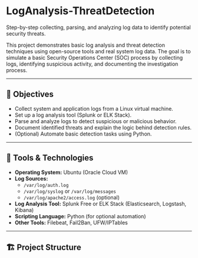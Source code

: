 # LogAnalysis-ThreatDetection
Step-by-step collecting, parsing, and analyzing log data to identify potential security threats.

This project demonstrates basic log analysis and threat detection techniques using open-source tools and real system log data. The goal is to simulate a basic Security Operations Center (SOC) process by collecting logs, identifying suspicious activity, and documenting the investigation process.

---

## 📌 Objectives

- Collect system and application logs from a Linux virtual machine.
- Set up a log analysis tool (Splunk or ELK Stack).
- Parse and analyze logs to detect suspicious or malicious behavior.
- Document identified threats and explain the logic behind detection rules.
- (Optional) Automate basic detection tasks using Python.

---

## 🧰 Tools & Technologies

- **Operating System:** Ubuntu (Oracle Cloud VM)
- **Log Sources:** 
  - `/var/log/auth.log`
  - `/var/log/syslog` or `/var/log/messages`
  - `/var/log/apache2/access.log` (optional)
- **Log Analysis Tool:** Splunk Free or ELK Stack (Elasticsearch, Logstash, Kibana)
- **Scripting Language:** Python (for optional automation)
- **Other Tools:** Filebeat, Fail2Ban, UFW/IPTables

---

## 🏗️ Project Structure
